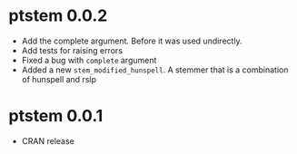 # ptstem 0.0.2

* Add the complete argument. Before it was used undirectly.
* Add tests for raising errors
* Fixed a bug with `complete` argument
* Added a new `stem_modified_hunspell`. A stemmer that is a combination of hunspell and rslp

# ptstem 0.0.1

* CRAN release



